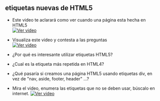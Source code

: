 ## etiquetas nuevas de HTML5

- Este video te aclarará como ver cuando una página esta hecha en HTML5  
[![Ver video](https://github.com/manviny/SOR/blob/master/assets/video-icon.png?raw=true)](https://mega.nz/file/SY0lwITR#mHP7wI4t7HizSKFlricskeTIDfRXzSUO5QKk_JG1azI)

- Visualiza este video y contesta a las preguntas   
[![Ver video](https://github.com/manviny/SOR/blob/master/assets/video-icon.png?raw=true)](https://mega.nz/file/jYNESb4Z#YMuYRicJFYvA8efz-7Q1MLwZJYbe11Akz1DpSVdGO84)   
- ¿Por qué es interesante utilizar etiquetas HTML5?
- ¿Cual es la etiqueta más repetida en HTML4?
- ¿Qué pasaría si creamos una página HTML5 usando etiquetas div, en vez de "nav, aside, footer, header" ...?

- Mira el video, enumera las etiquetas que no se deben usar, búscalo en internet.
[![Ver video](https://github.com/manviny/SOR/blob/master/assets/video-icon.png?raw=true)](https://mega.nz/file/eAMAVBLb#cVwlwa2XkGmHQDneetGy8zVOkFp_hpGC_HVAC9LCpf8) 

